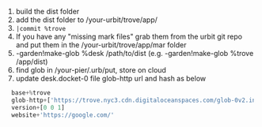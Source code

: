 1. build the dist folder
2. add the dist folder to /your-urbit/trove/app/
3. `|commit %trove`
4. If you have any "missing mark files" grab them from the urbit git repo and put them in the /your-urbit/trove/app/mar folder
5. -garden!make-glob %desk /path/to/dist (e.g. -garden!make-glob %trove /app/dist)
6. find glob in /your-pier/.urb/put, store on cloud
7. update desk.docket-0 file glob-http url and hash as below

```js
  base+%trove
  glob-http+['https://trove.nyc3.cdn.digitaloceanspaces.com/glob-0v2.incs9.gqope.m1u23.lugs2.nadf7.glob' 0v2.incs9.gqope.m1u23.lugs2.nadf7]
  version+[0 0 1]
  website+'https://google.com/'
```